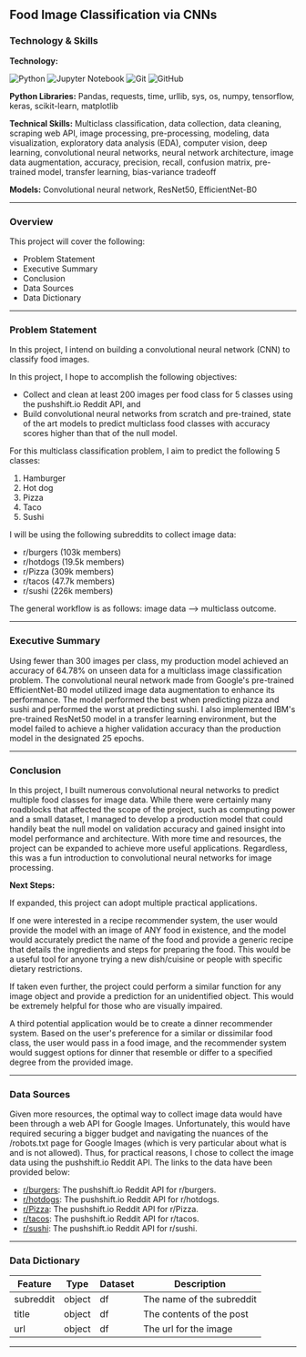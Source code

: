 ## Food Image Classification via CNNs

### Technology & Skills

**Technology:** 

![Python](https://img.shields.io/badge/Python-FFD43B?style=for-the-badge&logo=python&logoColor=blue)
![Jupyter Notebook](https://img.shields.io/badge/jupyter-%23FA0F00.svg?style=for-the-badge&logo=jupyter&logoColor=white)
![Git](https://img.shields.io/badge/git-%23F05033.svg?style=for-the-badge&logo=git&logoColor=white)
![GitHub](https://img.shields.io/badge/github-%23121011.svg?style=for-the-badge&logo=github&logoColor=white)

**Python Libraries:** Pandas, requests, time, urllib, sys, os, numpy, tensorflow, keras, scikit-learn, matplotlib

**Technical Skills:** Multiclass classification, data collection, data cleaning, scraping web API, image processing, pre-processing, modeling, data visualization, exploratory data analysis (EDA), computer vision, deep learning, convolutional neural networks, neural network architecture, image data augmentation, accuracy, precision, recall, confusion matrix, pre-trained model, transfer learning, bias-variance tradeoff

**Models:** Convolutional neural network, ResNet50, EfficientNet-B0

---

### Overview

This project will cover the following:
- Problem Statement
- Executive Summary
- Conclusion
- Data Sources
- Data Dictionary

---

### Problem Statement

In this project, I intend on building a convolutional neural network (CNN) to classify food images.

In this project, I hope to accomplish the following objectives:
- Collect and clean at least 200 images per food class for 5 classes using the pushshift.io Reddit API, and
- Build convolutional neural networks from scratch and pre-trained, state of the art models to predict multiclass food classes with accuracy scores higher than that of the null model.

For this multiclass classification problem, I aim to predict the following 5 classes:
1. Hamburger
2. Hot dog
3. Pizza
4. Taco
5. Sushi

I will be using the following subreddits to collect image data:
- r/burgers (103k members)
- r/hotdogs (19.5k members)
- r/Pizza (309k members)
- r/tacos (47.7k members)
- r/sushi (226k members)

The general workflow is as follows: image data --> multiclass outcome.

---

### Executive Summary

Using fewer than 300 images per class, my production model achieved an accuracy of 64.78% on unseen data for a multiclass image classification problem. The convolutional neural network made from Google's pre-trained EfficientNet-B0 model utilized image data augmentation to enhance its performance. The model performed the best when predicting pizza and sushi and performed the worst at predicting sushi. I also implemented IBM's pre-trained ResNet50 model in a transfer learning environment, but the model failed to achieve a higher validation accuracy than the production model in the designated 25 epochs.

---

### Conclusion

In this project, I built numerous convolutional neural networks to predict multiple food classes for image data. While there were certainly many roadblocks that affected the scope of the project, such as computing power and a small dataset, I managed to develop a production model that could handily beat the null model on validation accuracy and gained insight into model performance and architecture. With more time and resources, the project can be expanded to achieve more useful applications. Regardless, this was a fun introduction to convolutional neural networks for image processing.

**Next Steps:** 

If expanded, this project can adopt multiple practical applications.

If one were interested in a recipe recommender system, the user would provide the model with an image of ANY food in existence, and the model would accurately predict the name of the food and provide a generic recipe that details the ingredients and steps for preparing the food. This would be a useful tool for anyone trying a new dish/cuisine or people with specific dietary restrictions. 

If taken even further, the project could perform a similar function for any image object and provide a prediction for an unidentified object. This would be extremely helpful for those who are visually impaired.

A third potential application would be to create a dinner recommender system. Based on the user's preference for a similar or dissimilar food class, the user would pass in a food image, and the recommender system would suggest options for dinner that resemble or differ to a specified degree from the provided image.

---

### Data Sources

Given more resources, the optimal way to collect image data would have been through a web API for Google Images. Unfortunately, this would have required securing a bigger budget and navigating the nuances of the /robots.txt page for Google Images (which is very particular about what is and is not allowed). Thus, for practical reasons, I chose to collect the image data using the pushshift.io Reddit API. The links to the data have been provided below:
- [r/burgers](https://api.pushshift.io/reddit/search/submission?subreddit=burgers): The pushshift.io Reddit API for r/burgers.
- [r/hotdogs](https://api.pushshift.io/reddit/search/submission?subreddit=hotdogs): The pushshift.io Reddit API for r/hotdogs.
- [r/Pizza](https://api.pushshift.io/reddit/search/submission?subreddit=Pizza): The pushshift.io Reddit API for r/Pizza.
- [r/tacos](https://api.pushshift.io/reddit/search/submission?subreddit=tacos): The pushshift.io Reddit API for r/tacos.
- [r/sushi](https://api.pushshift.io/reddit/search/submission?subreddit=sushi): The pushshift.io Reddit API for r/sushi.

---

### Data Dictionary

|Feature|Type|Dataset|Description|
|---|---|---|---|
|subreddit|object|df|The name of the subreddit|
|title|object|df|The contents of the post|
|url|object|df|The url for the image|

---

